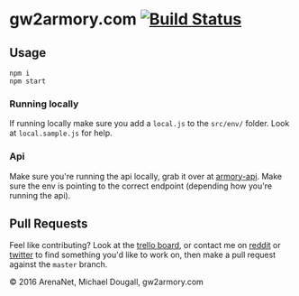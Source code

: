 # gw2armory.com [![Build Status](https://travis-ci.org/madou/armory-react.svg?branch=master)](https://travis-ci.org/madou/armory-react)

## Usage

```
npm i
npm start
```

### Running locally

If running locally make sure you add a `local.js` to the `src/env/` folder. Look at `local.sample.js` for help.

### Api

Make sure you're running the api locally, grab it over at [armory-api](https://github.com/madou/armory-api). Make sure the env is pointing to the correct endpoint (depending how you're running the api).

## Pull Requests

Feel like contributing? Look at the [trello board](https://trello.com/b/qGvDe622/gw2armory-com), or contact me on [reddit](https://www.reddit.com/r/gw2armory) or [twitter](https://twitter.com/itsmadou) to find something you'd like to work on, then make a pull request against the `master` branch.

© 2016 ArenaNet, Michael Dougall, gw2armory.com
